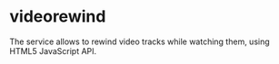 videorewind
===========

The service allows to rewind video tracks while watching them, using HTML5 JavaScript API.
